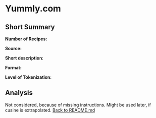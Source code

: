 # Yummly.com 
## Short Summary

**Number of Recipes:**

**Source:**

**Short description:**

**Format:**

**Level of Tokenization:**

## Analysis

Not considered, because of missing instructions. Might be used later, if cusine is extrapolated.
[Back to README.md](../README.md)